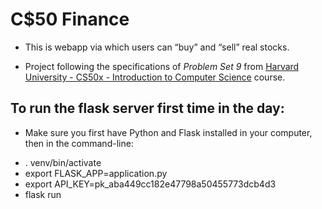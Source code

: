 # C$50 Finance
* This is webapp via which users can “buy” and “sell” real stocks.

* Project following the specifications of *Problem Set 9* from [Harvard University - CS50x - Introduction to Computer Science](https://cs50.harvard.edu/x/2021/psets/9/finance/) course.

## To run the flask server first time in the day:
- Make sure you first have Python and Flask installed in your computer, then in the command-line:
* . venv/bin/activate
* export FLASK_APP=application.py
* export API_KEY=pk_aba449cc182e47798a50455773dcb4d3
* flask run
